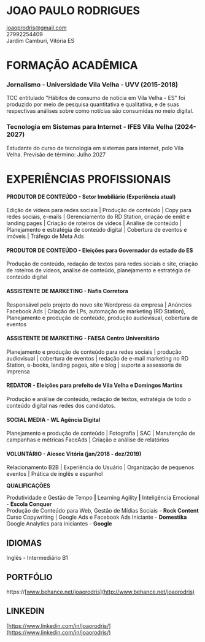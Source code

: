# **JOAO PAULO RODRIGUES**

[joaoprodris@gmail.com](mailto:joaoprodris@gmail.com)  
27992254409  
Jardim Camburi, Vitória ES

# **FORMAÇÃO ACADÊMICA**

### **Jornalismo \- Universidade Vila Velha \- UVV (2015-2018)**

TCC entitulado "Hábitos de consumo de notícia em Vila Velha \- ES" foi produzido por meio de pesquisa quantitativa e qualitativa, e de suas respectivas análises sobre como notícias são consumidas no meio digital.

### **Tecnologia em Sistemas para Internet \- IFES Vila Velha (2024-2027)**

Estudante do curso de tecnologia em sistemas para internet, polo Vila Velha. Previsão de término: Julho 2027

# **EXPERIÊNCIAS PROFISSIONAIS**

#### **PRODUTOR DE CONTEÚDO \- Setor Imobiliário (Experiência atual)**

Edição de vídeos para redes sociais | Produção de conteúdo | Copy para redes sociais, e-mails | Gerenciamento do RD Station, criação de emkt e landing pages | Criação de roteiros de vídeos | Análise de conteúdo | Planejamento e estratégia de conteúdo digital | Cobertura de eventos e imóveis | Tráfego de Meta Ads

 

#### **PRODUTOR DE CONTEÚDO \- Eleições para Governador do estado do ES**

Produção de conteúdo, redação de textos para redes sociais e site, criação de roteiros de vídeos, análise de conteúdo, planejamento e estratégia de conteúdo digital

 

#### **ASSISTENTE DE MARKETING \- Nafis Corretora**

Responsável pelo projeto do novo site Wordpress da empresa | Anúncios Facebook Ads | Criação de LPs, automação de marketing (RD Station), Planejamento e produção de conteúdo, produção audiovisual, cobertura de eventos  
 

#### **ASSISTENTE DE MARKETING \- FAESA Centro Universitário**

Planejamento e produção de conteúdo para redes sociais | produção audiovisual | cobertura de eventos | redação de e-mail marketing no RD Station, e-books, landing pages, site e blog | suporte a assessoria de imprensa  
 

#### **REDATOR \- Eleições para prefeito de Vila Velha e Domingos Martins**

Produção e análise de conteúdo, redação de textos, estratégia de todo o conteúdo digital nas redes dos candidatos.

#### **SOCIAL MEDIA \- WL Agência Digital**

Planejamento e produção de conteúdo | Fotografia | SAC | Manutenção de campanhas e métricas FaceAds | Criação e análise de relatórios

 

#### **VOLUNTÁRIO \- Aiesec Vitória (jan/2018 \- dez/2019)**

Relacionamento B2B | Experiência do Usuário | Organização de pequenos eventos | Prática de inglês e espanhol

**QUALIFICAÇÕES**

Produtividade e Gestão de Tempo **|** Learning Agility **|** Inteligência Emocional \- **Escola Conquer**  
Produção de Conteúdo para Web, Gestão de Mídias Sociais \- **Rock Content** Curso Copywriting | Google Ads e Facebook Ads Iniciante \- **Domestika** Google Analytics para iniciantes \- **Google**

## **IDIOMAS**

Inglês \- Intermediário B1

## **PORTFÓLIO**

https://[www.behance.net/joaorodris](http://www.behance.net/joaorodris)

## **LINKEDIN**

[https://www.linkedin.com/in/joaorodris/](https://www.linkedin.com/in/joaorodris/)  
